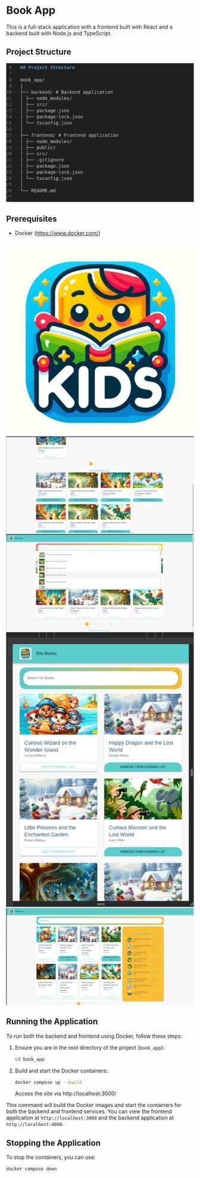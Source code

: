 
# Book App

This is a full-stack application with a frontend built with React and a backend built with Node.js and TypeScript. 

## Project Structure

![alt text](<Screenshot from 2024-06-10 01-30-22.png>)
## Prerequisites

- Docker (https://www.docker.com/)

##

![alt text](logo.jpg) ![alt text](<Screenshot from 2024-06-10 02-31-13.png>) ![alt text](<Screenshot from 2024-06-10 02-30-51.png>) 
![alt text](<Screenshot from 2024-06-10 10-17-35.png>) ![alt text](<Screenshot from 2024-06-10 10-17-09.png>)
## Running the Application

To run both the backend and frontend using Docker, follow these steps:

1. Ensure you are in the root directory of the project (`book_app`):

    ```bash
    cd book_app
    ```


2. Build and start the Docker containers:

    ```bash
    docker compose up --build
    ```
    Access the site via http://localhost:3000/

This command will build the Docker images and start the containers for both the backend and frontend services. You can view the frontend application at `http://localhost:3000` and the backend application at `http://localhost:4000`.

## Stopping the Application

To stop the containers, you can use:

```bash
docker compose down


